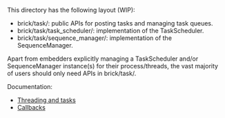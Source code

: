 This directory has the following layout (WIP):
- brick/task/: public APIs for posting tasks and managing task queues.
- brick/task/task_scheduler/: implementation of the TaskScheduler.
- brick/task/sequence_manager/: implementation of the SequenceManager.

Apart from embedders explicitly managing a TaskScheduler and/or SequenceManager
instance(s) for their process/threads, the vast majority of users should only
need APIs in brick/task/.

Documentation:
- [Threading and tasks](https://chromium.googlesource.com/chromium/src/+/lkcr/docs/threading_and_tasks.md)
- [Callbacks](https://chromium.googlesource.com/chromium/src/+/lkcr/docs/callback.md)
